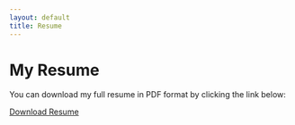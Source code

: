 ```yaml
---
layout: default
title: Resume
---
```


# My Resume

You can download my full resume in PDF format by clicking the link below:

[Download Resume](assets/pdf/GO%20Agboola%20Resume%20for%20summer%20newest.pdf)
